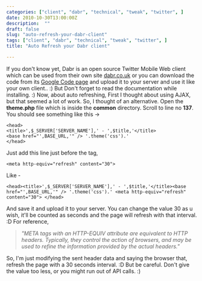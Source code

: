 ```yaml
---
categories: ["client", "dabr", "technical", "tweak", "twitter", ]
date: 2010-10-30T13:00:00Z
description:  ""
draft: false
slug: "auto-refresh-your-dabr-client"
tags: ["client", "dabr", "technical", "tweak", "twitter", ]
title: "Auto Refresh your Dabr client"

---
```



If you don't know yet, Dabr is an open source Twitter Mobile Web client which can be used from their own site [dabr.co.uk](http://dabr.co.uk) or you can download the code from its [Google Code page](http://code.google.com/p/dabr/) and upload it to your server and use it like your own client.. :) But Don't forget to read the documentation while installing. :) Now, about auto refreshing, First I thought about using AJAX, but that seemed a lot of work. So, I thought of an alternative. Open the **theme.php** file which is inside the **common** directory. Scroll to line no **137**. You should see something like this ->

```
<head>
<title>',$_SERVER['SERVER_NAME'],' - ',$title,'</title>
<base href="',BASE_URL,'" /> '.theme('css').'
</head>
```

Just add this line just before the **</html>** tag,

```
<meta http-equiv="refresh" content="30">
```

Like -

```
<head><title>',$_SERVER['SERVER_NAME'],' - ',$title,'</title><base href="',BASE_URL,'" /> '.theme('css').' <meta http-equiv="refresh" content="30"> </head>
```

And save it and upload it to your server. You can change the value 30 as u wish, it'll be counted as seconds and the page will refresh with that interval. :D For reference,

> _"META tags with an HTTP-EQUIV attribute are equivalent to HTTP headers. Typically, they control the action of browsers, and may be used to refine the information provided by the actual headers."_

So, I'm just modifying the sent header data and saying the browser that, refresh the page with a 30 seconds interval. :D But be careful. Don't give the value too less, or you might run out of API calls. :)

